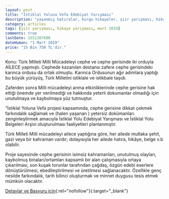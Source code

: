 ```yaml
---
layout: post
title: "İstiklal Yoluna Vefa Edebiyat Yarışması"
description: "yaşanmış hatıralar, kurgu hikayeler, şiir yarışması, hikaye yarışması, öykü yarışması, 2019, istiklal yolu"
category: articles
tags: [şiir yarışması, hikaye yarışması, mart 2019]
comments: true
lastDate: 1551387600
dateHuman: "1 Mart 2019"
price: "15 Bin 750 TL'dir."
---
```


Konu:
Türk Milleti Milli Mücadeleyi cephe ve cephe gerisinde iki orduyla AİLECE yapmıştı. Cephede kazanılan destansı zafere cephe gerisindeki karınca ordusu da ortak olmuştu.  Karınca Ordusunun ağır adımlara yaptığı bu büyük yürüyüş, Türk Milletini istiklale ve istikbale taşıdı.

Zaferden sonra Milli mücadeleyi anma etkinliklerinde cephe gerisine hak ettiği önemde yer verilmediği ve hakkında yeterli dokumanlar olmadığı için unutulmaya ve kaybolmaya yüz tutmuştur.

“İstiklal Yoluna Vefa projesi kapsamında, cephe gerisine dikkat çekmek farkındalık sağlamak ve (halen yaşanan )  yetersiz  dokümanları zenginleştirmek   amacıyla İstiklal Yolu Edebiyat Yarışması ve İstiklal Yolu Belgeleri Arşivi oluşturulması faaliyetleri planlanmıştır.

Türk Milleti Milli mücadeleyi ailece yaptığına göre, her ailede mutlaka şehit, gazi veya bir kahraman vardır; dolayısıyla her ailede hatıra, hikâye,  belge v.b   olabilir.

Proje sayesinde cephe gerisinin isimsiz kahramanları, unutulmuş olayları, kaybolmuş binaları/ortamları kapsamlı bir alan çalışmasıyla ortaya çıkarılması, son kuşak torunlar tarafından çağdaş, özgün edebi eserlere dönüştürülmesi, ebedileştirilmesi ve üretilmesi sağlanacaktır.  Özellikle genç nesilde farkındalık, tarih bilinci oluşturmak ve minnet duygusu tesis etmek mümkün olacaktır.


[Detaylar ve Başvuru için](http://prosds.istiklalyolu.com/sartname-2/sartname/?utm_source=edebiyatyarismalari.com&utm_medium=affiliate&utm_campaign=cpc){:rel="nofollow"}{:target="_blank"}